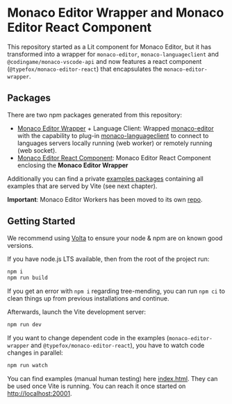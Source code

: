 # Monaco Editor Wrapper and Monaco Editor React Component

This repository started as a Lit component for Monaco Editor, but it has transformed into a wrapper for `monaco-editor`, `monaco-languageclient` and `@codingame/monaco-vscode-api` and now features a react component (`@typefox/monaco-editor-react`) that encapsulates the `monaco-editor-wrapper`.

## Packages

There are two npm packages generated from this repository:

- [Monaco Editor Wrapper](./packages/monaco-editor-wrapper/README.md) + Language Client: Wrapped [monaco-editor](https://github.com/microsoft/monaco-editor) with the capability to plug-in [monaco-languageclient](https://github.com/TypeFox/monaco-languageclient) to connect to languages servers locally running (web worker) or remotely running (web socket).
- [Monaco Editor React Component](./packages/monaco-editor-react/README.md): Monaco Editor React Component enclosing the **Monaco Editor Wrapper**

Additionally you can find a private [examples packages](./packages/examples/) containing all examples that are served by Vite (see next chapter).

**Important**: Monaco Editor Workers has been moved to its own [repo](https://github.com/TypeFox/monaco-editor-workers).

## Getting Started

We recommend using [Volta](https://volta.sh/) to ensure your node & npm are on known good versions.

If you have node.js LTS available, then from the root of the project run:

```bash
npm i
npm run build
```

If you get an error with `npm i` regarding tree-mending, you can run `npm ci` to clean things up from previous installations and continue.

Afterwards, launch the Vite development server:

```bash
npm run dev
```

If you want to change dependent code in the examples (`monaco-editor-wrapper` and `@typefox/monaco-editor-react`), you have to watch code changes in parallel:

```bash
npm run watch
```

You can find examples (manual human testing) here [index.html](./index.html). They can be used once Vite is running. You can reach it once started on <http://localhost:20001>.
